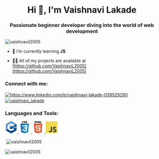 <h1 align="center">Hi 👋, I'm Vaishnavi Lakade</h1>
<h3 align="center">Passionate beginner developer diving into the world of web development</h3>

<p align="left"> <img src="https://komarev.com/ghpvc/?username=vaishnavil2005&label=Profile%20views&color=0e75b6&style=flat" alt="vaishnavil2005" /> </p>

- 🌱 I’m currently learning **JS**

- 👨‍💻 All of my projects are available at [https://github.com/VaishnaviL2005](https://github.com/VaishnaviL2005)

<h3 align="left">Connect with me:</h3>
<p align="left">
<a href="https://linkedin.com/in/https://www.linkedin.com/in/vaishnavi-lakade-039529290" target="blank"><img align="center" src="https://raw.githubusercontent.com/rahuldkjain/github-profile-readme-generator/master/src/images/icons/Social/linked-in-alt.svg" alt="https://www.linkedin.com/in/vaishnavi-lakade-039529290" height="30" width="40" /></a>
<a href="https://www.leetcode.com/vaishnavi_lakade" target="blank"><img align="center" src="https://raw.githubusercontent.com/rahuldkjain/github-profile-readme-generator/master/src/images/icons/Social/leet-code.svg" alt="vaishnavi_lakade" height="30" width="40" /></a>
</p>

<h3 align="left">Languages and Tools:</h3>
<p align="left"> <a href="https://www.w3schools.com/cpp/" target="_blank" rel="noreferrer"> <img src="https://raw.githubusercontent.com/devicons/devicon/master/icons/cplusplus/cplusplus-original.svg" alt="cplusplus" width="40" height="40"/> </a> <a href="https://www.w3schools.com/css/" target="_blank" rel="noreferrer"> <img src="https://raw.githubusercontent.com/devicons/devicon/master/icons/css3/css3-original-wordmark.svg" alt="css3" width="40" height="40"/> </a> <a href="https://www.w3.org/html/" target="_blank" rel="noreferrer"> <img src="https://raw.githubusercontent.com/devicons/devicon/master/icons/html5/html5-original-wordmark.svg" alt="html5" width="40" height="40"/> </a> <a href="https://developer.mozilla.org/en-US/docs/Web/JavaScript" target="_blank" rel="noreferrer"> <img src="https://raw.githubusercontent.com/devicons/devicon/master/icons/javascript/javascript-original.svg" alt="javascript" width="40" height="40"/> </a> </p>

<p>&nbsp;<img align="center" src="https://github-readme-stats.vercel.app/api?username=vaishnavil2005&show_icons=true&locale=en" alt="vaishnavil2005" /></p>

<p><img align="center" src="https://github-readme-streak-stats.herokuapp.com/?user=vaishnavil2005&" alt="vaishnavil2005" /></p>
